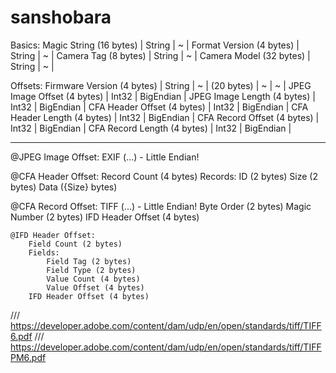# sanshobara

Basics:
    Magic String (16 bytes)     | String | ~ |
    Format Version (4 bytes)    | String | ~ |
    Camera Tag (8 bytes)        | String | ~ |
    Camera Model (32 bytes)     | String | ~ |
 
Offsets:
    Firmware Version (4 bytes)  | String | ~ |
    <Unknown> (20 bytes)        | ~ |  ~ |
    JPEG Image Offset (4 bytes) | Int32 | BigEndian |
    JPEG Image Length (4 bytes) | Int32 | BigEndian |
    CFA Header Offset (4 bytes) | Int32 | BigEndian |
    CFA Header Length (4 bytes) | Int32 | BigEndian |
    CFA Record Offset (4 bytes) | Int32 | BigEndian |
    CFA Record Length (4 bytes) | Int32 | BigEndian |

-------------------------------

@JPEG Image Offset:
    EXIF (...) - Little Endian!

@CFA Header Offset:
    Record Count (4 bytes)
    Records:
        ID (2 bytes)
        Size (2 bytes)
        Data ({Size} bytes)

@CFA Record Offset:
    TIFF (...) - Little Endian!
        Byte Order (2 bytes)
        Magic Number (2 bytes)
        IFD Header Offset (4 bytes)
    
    @IFD Header Offset:
        Field Count (2 bytes)
        Fields:
            Field Tag (2 bytes)
            Field Type (2 bytes)
            Value Count (4 bytes)
            Value Offset (4 bytes)
        IFD Header Offset (4 bytes)

/// https://developer.adobe.com/content/dam/udp/en/open/standards/tiff/TIFF6.pdf
/// https://developer.adobe.com/content/dam/udp/en/open/standards/tiff/TIFFPM6.pdf
